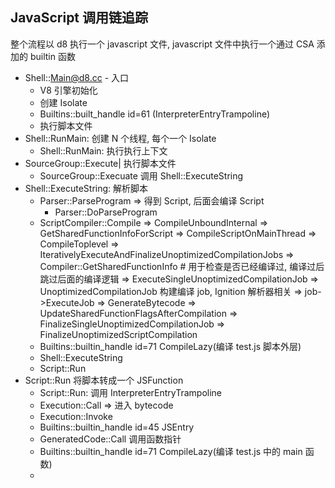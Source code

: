 ## JavaScript 调用链追踪

整个流程以 d8 执行一个 javascript 文件, javascript 文件中执行一个通过 CSA 添加的 builtin 函数

* Shell::Main@d8.cc - 入口
    * V8 引擎初始化
    * 创建 Isolate
    * Builtins::built_handle id=61 (InterpreterEntryTrampoline)
    * 执行脚本文件
* Shell::RunMain: 创建 N 个线程, 每个一个 Isolate
    * Shell::RunMain: 执行执行上下文
* SourceGroup::Execute| 执行脚本文件
    * SourceGroup::Execuate 调用 Shell::ExecuteString
* Shell::ExecuteString: 解析脚本
    * Parser::ParseProgram => 得到 Script, 后面会编译 Script
        * Parser::DoParseProgram
    * ScriptCompiler::Compile => CompileUnboundInternal
                                => GetSharedFunctionInfoForScript
                                    => CompileScriptOnMainThread
                                        => CompileToplevel
                                            => IterativelyExecuteAndFinalizeUnoptimizedCompilationJobs
                                                => Compiler::GetSharedFunctionInfo # 用于检查是否已经编译过, 编译过后跳过后面的编译逻辑
                                                => ExecuteSingleUnoptimizedCompilationJob
                                                    => UnoptimizedCompilationJob 构建编译 job, Ignition 解析器相关
                                                    => job->ExecuteJob
                                                        => GenerateBytecode
                                                => UpdateSharedFunctionFlagsAfterCompilation
                                                => FinalizeSingleUnoptimizedCompilationJob
                                            => FinalizeUnoptimizedScriptCompilation
    * Builtins::builtin_handle id=71 CompileLazy(编译 test.js 脚本外层)
    * Shell::ExecuteString
    * Script::Run
* Script::Run 将脚本转成一个 JSFunction
    * Script::Run: 调用 InterpreterEntryTrampoline
    * Execution::Call => 进入 bytecode
    * Execution::Invoke
    * Builtins::builtin_handle id=45 JSEntry
    * GeneratedCode::Call 调用函数指针
    * Builtins::builtin_handle id=71 CompileLazy(编译 test.js 中的 main 函数)
    * 
